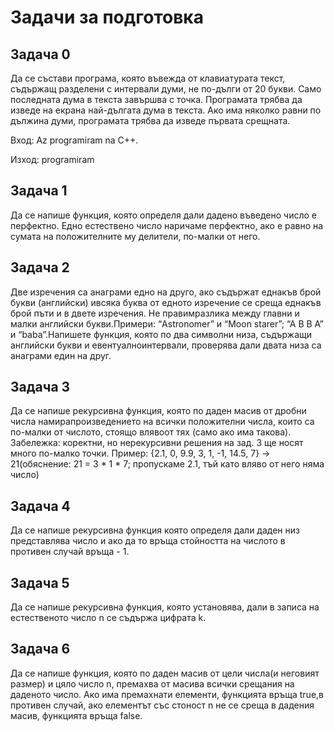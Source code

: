 # Задачи за подготовка

## Задача 0
Да се състави програма, която въвежда от клавиатурата текст, съдържащ разделени с интервали думи, не по-дълги от 20 букви. Само последната дума в текста завършва с точка. Програмата трябва да изведе на екрана най-дългата дума в текста. Ако има няколко равни по дължина думи, програмата трябва да изведе първата срещната.

Вход: Az programiram na C++.

Изход: programiram


## Задача 1
Да се напише функция, която определя дали дадено въведено число е перфектно. Едно
естествено число наричаме перфектно, ако е равно на сумата на положителните му
делители, по-малки от него.

## Задача 2
Две изречения са анаграми едно на друго, ако съдържат еднакъв брой букви (английски) ивсяка
буква от едното изречение се среща еднакъв брой пъти и в двете изречения. Не правимразлика между главни
и малки английски букви.Примери: “Astronomer” и “Moon starer”; “A B B A” и “baba”.Напишете функция, която
по два символни низа, съдържащи английски букви и евентуалноинтервали, проверява дали двата низа са анаграми
един на друг.

## Задача 3
Да   се   напише  рекурсивна  функция,   която   по   даден   масив   от   дробни   числа
намирапроизведението на всички положителни числа, които са по-малки от числото, стоящо влявоот тях (само ако има такова).
Забележка: коректни, но нерекурсивни решения на зад. 3 ще носят много по-малко точки.
Пример: {2.1, 0, 9.9, 3, 1, -1, 14.5, 7} -> 21(обяснение: 21 = 3 * 1 * 7; пропускаме 2.1, тъй като вляво от него няма число)

## Задача 4
Да се напише рекурсивна функция която определя дали даден низ представлява число и ако да то връща стойността на числото в противен случай връща - 1.

## Задача 5
Да се напише рекурсивна функция, която установява, дали в записа на естественото число n се съдържа цифрата k.

## Задача 6
Да се напише функция, която по даден масив от цели числа(и неговият размер) и цяло число n, премахва от масива всички срещания на даденото число. Ако има премахнати елементи, функцията връща true,в противен случай, ако елементът със стоност n не се среща в дадения масив, функцията връща false.
